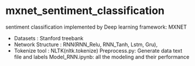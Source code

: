 # mxnet_sentiment_classification
sentiment classification implemented by Deep learning framework: MXNET
*  Datasets : Stanford treebank 
*  Network Structure : RNN(RNN_Relu, RNN_Tanh, Lstm, Gru),
*  Tokenize tool : NLTK(nltk.tokenize)
Preprocess.py: Generate data text file and labels
Model_RNN.ipynb: all the modeling and their performance
